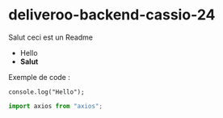 # deliveroo-backend-cassio-24

Salut ceci est un Readme

- Hello
- **Salut**

Exemple de code :

`console.log("Hello");`

```js
import axios from "axios";
```
